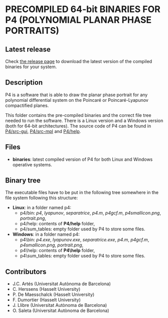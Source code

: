 # PRECOMPILED 64-bit BINARIES FOR P4 (POLYNOMIAL PLANAR PHASE PORTRAITS)

## Latest release
Check <a href="https://github.com/oscarsaleta/P4/releases">the release page</a> to download the latest version of the compiled binaries for your system.

## Description

P4 is a software that is able to draw the planar phase portrait for any polynomial differential system on the Poincaré or Poincaré-Lyapunov compactified planes.

This folder contains the pre-compiled binaries and the correct file tree needed to run the software. There is a Linux version and a Windows version (both for 64-bit architectures). The source code of P4 can be found in <a href="https://github.com/oscarsaleta/P4-src-gui">P4/src-gui</a>, <a href="https://github.com/oscarsaleta/P4-src-mpl">P4/src-mpl</a> and <a href="https://github.com/oscarsaleta/P4-help">P4/help</a>.

## Files

* **binaries**: latest compiled version of P4 for both Linux and Windows operative systems.

## Binary tree

The executable files have to be put in the following tree somewhere in the file system following this structure:

* **Linux**: in a folder named p4:
    * p4/bin: *p4*, *lyapunov*, *separatrice*, *p4.m*, *p4gcf.m*, *p4smallicon.png*, *portrait.png*,
    * p4/help: contents of **P4/help** folder,
    * p4/sum_tables: empty folder used by P4 to store some files.
* **Windows**: in a folder named p4:
    * p4\bin: *p4.exe*, *lyapunov.exe*, *separatrice.exe*, *p4.m*, *p4gcf.m*, *p4smallicon.png*, *portrait.png*,
    * p4\help: contents of **P4\help** folder,
    * p4\sum_tables: empty folder used by P4 to store some files.

## Contributors

- J.C. Artés (Universitat Autònoma de Barcelona)
- C. Herssens (Hasselt University)
- P. De Maesschalck (Hasselt University)
- F. Dumortier (Hasselt University)
- J. Llibre (Universitat Autònoma de Barcelona)
- O. Saleta (Universitat Autònoma de Barcelona)